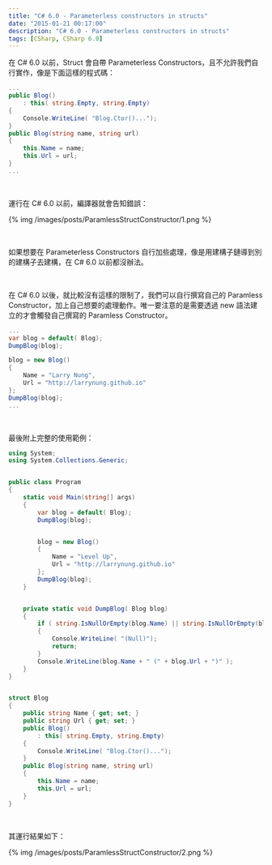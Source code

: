 ```yaml
---
title: "C# 6.0 - Parameterless constructors in structs"
date: "2015-01-21 00:17:00"
description: "C# 6.0 - Parameterless constructors in structs"
tags: [CSharp, CSharp 6.0]
---
```



在 C# 6.0 以前，Struct 會自帶 Parameterless Constructors，且不允許我們自行實作，像是下面這樣的程式碼：  

<!-- More --> 

```c# 
...
public Blog()
    : this( string.Empty, string.Empty)
{
    Console.WriteLine( "Blog.Ctor()...");
}
public Blog(string name, string url)
{
    this.Name = name;
    this.Url = url;
}
...
```

<br/>


運行在 C# 6.0 以前，編譯器就會告知錯誤：  

{% img /images/posts/ParamlessStructConstructor/1.png %}

<br/>


如果想要在 Parameterless Constructors 自行加些處理，像是用建構子鏈導到別的建構子去建構，在 C# 6.0 以前都沒辦法。  

<br/>


在 C# 6.0 以後，就比較沒有這樣的限制了，我們可以自行撰寫自己的 Paramless Constructor，加上自己想要的處理動作。唯一要注意的是需要透過 new 語法建立的才會觸發自己撰寫的 Paramless Constructor。  

```c# 
...
var blog = default( Blog);
DumpBlog(blog);

blog = new Blog()
{
    Name = "Larry Nung",
    Url = "http://larrynung.github.io"
};
DumpBlog(blog);
...
```

<br/>


最後附上完整的使用範例：  

```c# 
using System;
using System.Collections.Generic;


public class Program
{
    static void Main(string[] args)
    {
        var blog = default( Blog);
        DumpBlog(blog);


        blog = new Blog()
        {
            Name = "Level Up",
            Url = "http://larrynung.github.io"
        };
        DumpBlog(blog);
    }


    private static void DumpBlog( Blog blog)
    {
        if ( string.IsNullOrEmpty(blog.Name) || string.IsNullOrEmpty(blog.Url))
        {
            Console.WriteLine( "(Null)");
            return;
        }
        Console.WriteLine(blog.Name + " (" + blog.Url + ")" );
    }
}


struct Blog
{
    public string Name { get; set; }
    public string Url { get; set; }
    public Blog()
        : this( string.Empty, string.Empty)
    {
        Console.WriteLine( "Blog.Ctor()...");
    }
    public Blog(string name, string url)
    {
        this.Name = name;
        this.Url = url;
    }
}
```

<br/>


其運行結果如下：  

{% img /images/posts/ParamlessStructConstructor/2.png %}
